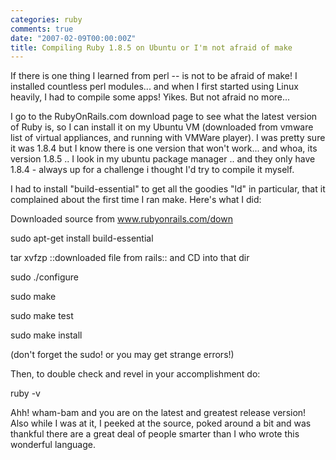 ```yaml
---
categories: ruby
comments: true
date: "2007-02-09T00:00:00Z"
title: Compiling Ruby 1.8.5 on Ubuntu or I'm not afraid of make
---
```


If there is one thing I learned from perl -- is not to be afraid of make! I installed countless perl modules... and when I first started using Linux heavily, I had to compile some apps! Yikes. But not afraid no more...

I go to the RubyOnRails.com download page to see what the latest version of Ruby is, so I can install it on my Ubuntu VM (downloaded from vmware list of virtual appliances, and running with VMWare player). I was pretty sure it was 1.8.4 but I know there is one version that won't work... and whoa, its version 1.8.5 .. I look in my ubuntu package manager .. and they only have 1.8.4 - always up for a challenge i thought I'd try to compile it myself.

I had to install "build-essential" to get all the goodies "ld" in particular, that it complained about the first time I ran make. Here's what I did:

Downloaded source from www.rubyonrails.com/down

sudo apt-get install build-essential

tar xvfzp ::downloaded file from rails:: and CD into that dir

sudo ./configure

sudo make

sudo make test

sudo make install

(don't forget the sudo! or you may get strange errors!)

Then, to double check and revel in your accomplishment do:

ruby -v

Ahh! wham-bam and you are on the latest and greatest release version! Also while I was at it, I peeked at the source, poked around a bit and was thankful there are a great deal of people smarter than I who wrote this wonderful language.